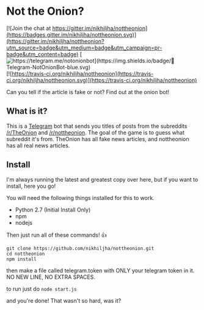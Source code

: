 # Not the Onion?

[![Join the chat at https://gitter.im/nikhiljha/nottheonion](https://badges.gitter.im/nikhiljha/nottheonion.svg)](https://gitter.im/nikhiljha/nottheonion?utm_source=badge&utm_medium=badge&utm_campaign=pr-badge&utm_content=badge)
[![https://telegram.me/notonionbot](https://img.shields.io/badge/💬 Telegram-NotOnionBot-blue.svg)](https://telegram.me/notonionbot) [![https://travis-ci.org/nikhiljha/nottheonion](https://travis-ci.org/nikhiljha/nottheonion.svg)](https://travis-ci.org/nikhiljha/nottheonion)

Can you tell if the article is fake or not? Find out at the onion bot!

## What is it?

This is a [Telegram](https://telegram.org/) bot that sends you titles of posts from the subreddits [/r/TheOnion](http://reddit.com/r/TheOnion) and [/r/nottheonion](http://reddit.com/r/nottheonion). The goal of the game is to guess what subreddit it's from. TheOnion has all fake news articles, and nottheonion has all real news articles.

## Install

I'm always running the latest and greatest copy over here, but if you want to install, here you go!

You will need the following things installed for this to work.
 * Python 2.7 (Initial Install Only)
 * npm
 * nodejs

Then just run all of these commands! :+1:

```
git clone https://github.com/nikhiljha/nottheonion.git
cd nottheonion
npm install
```

then make a file called telegram.token with ONLY your telegram token in it. NO NEW LINE, NO EXTRA SPACES.

to run just do `node start.js`

and you're done! That wasn't so hard, was it?
